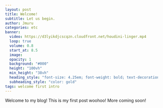 ```yaml
---
layout: post
title: Welcome!
subtitle: Let us begin.
author: Jmuru
categories: etc
banner:
  video: https://d3lyikdjcscqzn.cloudfront.net/houdini-linger.mp4
  loop: true
  volume: 0.8
  start_at: 8.5
  image: 
  opacity: 1
  background: "#000"
  height: "100vh"
  min_height: "38vh"
  heading_style: "font-size: 4.25em; font-weight: bold; text-decoration: underline"
  subheading_style: "color: gold"
tags: welcome first intro
---
```


Welcome to my blog! This is my first post woohoo! More coming soon!


